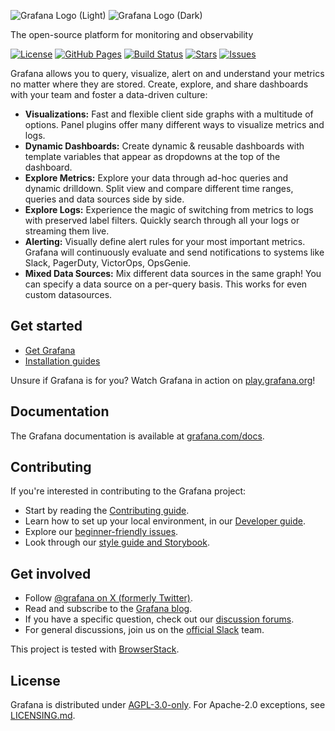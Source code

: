 ![Grafana Logo (Light)](docs/logo-horizontal.png#gh-light-mode-only)
![Grafana Logo (Dark)](docs/logo-horizontal-dark.png#gh-dark-mode-only)

The open-source platform for monitoring and observability

[![License](https://img.shields.io/github/license/pooja-bhavani/todo-list-app)](LICENSE)
[![GitHub Pages](https://img.shields.io/badge/Deployed-GitHub%20Pages-blue?logo=github)](https://pooja-bhavani.github.io/todo-list-app/)
[![Build Status](https://img.shields.io/github/actions/workflow/status/pooja-bhavani/todo-list-app/deploy.yml?branch=main)](https://github.com/pooja-bhavani/todo-list-app/actions)
[![Stars](https://img.shields.io/github/stars/pooja-bhavani/todo-list-app?style=social)](https://github.com/pooja-bhavani/todo-list-app/stargazers)
[![Issues](https://img.shields.io/github/issues/pooja-bhavani/todo-list-app)](https://github.com/pooja-bhavani/todo-list-app/issues)


Grafana allows you to query, visualize, alert on and understand your metrics no matter where they are stored. Create, explore, and share dashboards with your team and foster a data-driven culture:

- **Visualizations:** Fast and flexible client side graphs with a multitude of options. Panel plugins offer many different ways to visualize metrics and logs.
- **Dynamic Dashboards:** Create dynamic & reusable dashboards with template variables that appear as dropdowns at the top of the dashboard.
- **Explore Metrics:** Explore your data through ad-hoc queries and dynamic drilldown. Split view and compare different time ranges, queries and data sources side by side.
- **Explore Logs:** Experience the magic of switching from metrics to logs with preserved label filters. Quickly search through all your logs or streaming them live.
- **Alerting:** Visually define alert rules for your most important metrics. Grafana will continuously evaluate and send notifications to systems like Slack, PagerDuty, VictorOps, OpsGenie.
- **Mixed Data Sources:** Mix different data sources in the same graph! You can specify a data source on a per-query basis. This works for even custom datasources.

## Get started

- [Get Grafana](https://grafana.com/get)
- [Installation guides](https://grafana.com/docs/grafana/latest/setup-grafana/installation/)

Unsure if Grafana is for you? Watch Grafana in action on [play.grafana.org](https://play.grafana.org/)!

## Documentation

The Grafana documentation is available at [grafana.com/docs](https://grafana.com/docs/).

## Contributing

If you're interested in contributing to the Grafana project:

- Start by reading the [Contributing guide](https://github.com/grafana/grafana/blob/HEAD/CONTRIBUTING.md).
- Learn how to set up your local environment, in our [Developer guide](https://github.com/grafana/grafana/blob/HEAD/contribute/developer-guide.md).
- Explore our [beginner-friendly issues](https://github.com/grafana/grafana/issues?q=is%3Aopen+is%3Aissue+label%3A%22beginner+friendly%22).
- Look through our [style guide and Storybook](https://developers.grafana.com/ui/latest/index.html).

## Get involved

- Follow [@grafana on X (formerly Twitter)](https://x.com/grafana/).
- Read and subscribe to the [Grafana blog](https://grafana.com/blog/).
- If you have a specific question, check out our [discussion forums](https://community.grafana.com/).
- For general discussions, join us on the [official Slack](https://slack.grafana.com) team.

This project is tested with [BrowserStack](https://www.browserstack.com/).

## License

Grafana is distributed under [AGPL-3.0-only](LICENSE). For Apache-2.0 exceptions, see [LICENSING.md](https://github.com/grafana/grafana/blob/HEAD/LICENSING.md).
